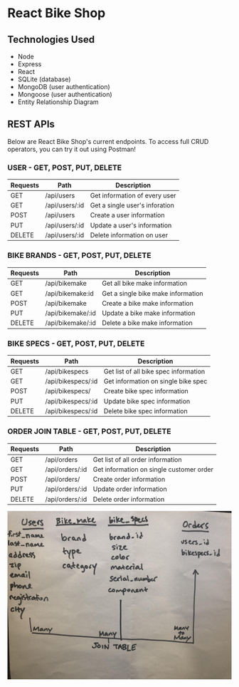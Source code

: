 # React Bike Shop 

## Technologies Used
* Node <br>
* Express <br>
* React <br>
* SQLite (database) <br>
* MongoDB (user authentication) <br>
* Mongoose (user authentication) <br>
* Entity Relationship Diagram <br>


## REST APIs  
Below are React Bike Shop's current endpoints. To access full CRUD operators, you can try it out using Postman!

### USER - GET, POST, PUT, DELETE
|   Requests      | Path        | Description |
| ----------- | ----------- | ----------- |
|  GET | /api/users | Get information of every user |
|  GET | /api/users/:id | Get a single user's inforation  |
|  POST  | /api/users     |  Create a user information  |
|  PUT  | /api/users/:id       |  Update a user's information   |
|  DELETE  | /api/users/:id      |  Delete information on user  |

### BIKE BRANDS - GET, POST, PUT, DELETE
|   Requests      |    Path        | Description |
| ----------- | ----------- | ----------- |
|  GET  | /api/bikemake  | Get all bike make information  |
|  GET  | /api/bikemake:id   | Get a single bike make information  |
|  POST | /api/bikemake  |  Create a bike make information     |
|  PUT  | /api/bikemake/:id  |  Update a bike make information   |
|  DELETE  | /api/bikemake/:id   |  Delete a bike make information  |

### BIKE SPECS - GET, POST, PUT, DELETE
|    Requests   |    Path     | Description  |
| ----------- | ----------- | ----------- |
| GET    | /api/bikespecs       |  Get list of all bike spec information   |
| GET    | /api/bikespecs/:id   |  Get information on single bike spec  |
| POST   | /api/bikespecs/      |  Create bike spec information  |
| PUT    | /api/bikespecs/:id   |  Update bike spec information   |
| DELETE | /api/bikespecs/:id   |  Delete bike spec information  |

### ORDER JOIN TABLE - GET, POST, PUT, DELETE
|    Requests   |    Path     | Description  |
| ----------- | ----------- | ----------- |
| GET    | /api/orders       |  Get list of all order information   |
| GET    | /api/orders/:id   |  Get information on single customer order   |
| POST   | /api/orders/      |  Create order information  |
| PUT    | /api/orders/:id   |  Update order information   |
| DELETE | /api/orders/:id   |  Delete order information  |


![bikeshoppingapi](./backend/dataentity.jpg)
